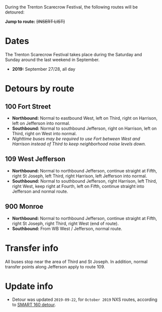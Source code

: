 During the Trenton Scarecrow Festival, the following routes will be detoured:

**Jump to route:** ~~[INSERT LIST]~~

# Dates
The Trenton Scarecrow Festival takes place during the Saturday and Sunday around the last weekend in September.

* **2019:** September 27/28, all day

# Detours by route

## 100 Fort Street
* **Northbound:** Normal to eastbound West, left on Third, right on Harrison, left on Jefferson into normal.
* **Southbound:** Normal to southbound Jefferson, right on Harrison, left on Third, right on West into normal.
* *Nighttime buses may be required to use Fort between West and Harrison instead of Third to keep neighborhood noise levels down.*

## 109 West Jefferson
* **Northbound:** Normal to northbound Jefferson, continue straight at Fifth, right St Joseph, left Third, right Harrison, left Jefferson into normal.
* **Southbound:** Normal to southbound Jefferson, right Harrison, left Third, right West, keep right at Fourth, left on Fifth, continue straight into Jefferson and normal route.

## 900 Monroe
* **Northbound:** Normal to northbound Jefferson, continue straight at Fifth, right St Joseph, right Third, right West (end of route).
* **Southbound:** From WB West / Jefferson, normal route.

# Transfer info
All buses stop near the area of Third and St Joseph. In addition, normal transfer points along Jefferson apply to route 109.

# Update info
* Detour was updated `2019-09-22`, for `October 2019` NXS routes, according to [SMART 160 detour](https://web.archive.org/web/20190920143517/http://www.smartbus.org/Schedules/Service-Bulletins/BulletinId/1014).
